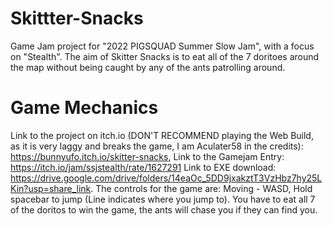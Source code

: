 # Skittter-Snacks
Game Jam project for "2022 PIGSQUAD Summer Slow Jam", with a focus on "Stealth". The aim of Skitter Snacks is to eat all of the 7 doritoes around the map without being caught by any of the ants patrolling around.
# Game Mechanics
Link to the project on itch.io (DON'T RECOMMEND playing the Web Build, as it is very laggy and breaks the game, I am Aculater58 in the credits): https://bunnyufo.itch.io/skitter-snacks, Link to the Gamejam Entry: https://itch.io/jam/ssjstealth/rate/1627291 Link to EXE download: https://drive.google.com/drive/folders/14eaOc_5DD9jxakztT3VzHbz7hy25LKin?usp=share_link. 
The controls for the game are: Moving - WASD, Hold spacebar to jump (Line indicates where you jump to). 
You have to eat all 7 of the doritos to win the game, the ants will chase you if they can find you.
